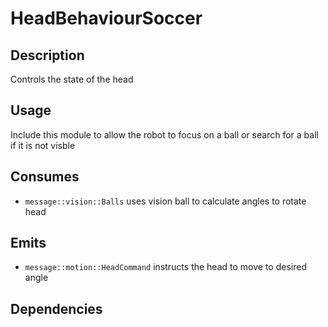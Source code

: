 HeadBehaviourSoccer
=============

## Description

Controls the state of the head

## Usage

Include this module to allow the robot to focus on a ball or search for a ball if it is not visble

## Consumes

* `message::vision::Balls` uses vision ball to calculate angles to rotate head

## Emits

* `message::motion::HeadCommand` instructs the head to move to desired angle

## Dependencies
